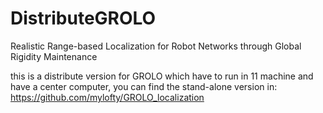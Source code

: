 # DistributeGROLO
Realistic Range-based Localization for Robot Networks through Global Rigidity Maintenance

this is a distribute version for GROLO which have to run in 11 machine and have a center computer, you can find the stand-alone version in: https://github.com/mylofty/GROLO_localization
